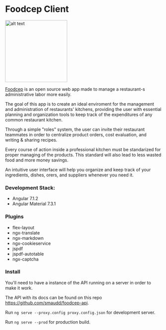 # Foodcep Client

<img  alt="alt text" src="https://foodcep.com/assets/logo/loco-circle.png" width="200">

[Foodcep](https://www.foodcep.com "Foodcep") is an open source web app made to manage a restaurant-s administrative labor more easily.

The goal of this app is to create an ideal enviroment for the management and administration of restaurants' kitchens, providing the user with essential planning and organization tools to keep track of the expenditures of any common restaurant kitchen.

Through a simple "roles" system, the user can invite their restaurant teammates in order to centralize product orders, cost evaluation, and writing & sharing recipes.

Every course of action inside a professional kitchen must be standarized for proper managing of the products. This standard will also lead to less wasted food and more money savings.

An intuitive user interface will help you organize and keep track of your ingredients, dishes, orers, and suppliers whenever you need it. 

### Development Stack:

- Angular 7.1.2
- Angular Material 7.3.1

### Plugins

- flex-layout
- ngx-translate
- ngx-markdown
- ngx-cookieservice
- jspdf
- jspdf-autotable
- ngx-captcha

### Install

You'll need to have a instance of the API running on a server in order to make it work.

The API with its docs can be found on this repo https://github.com/smaudd/foodcep-api.

Run `ng serve --proxy.config proxy.config.json` for development server.

Run `ng serve --prod` for production build.


